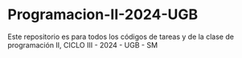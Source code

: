 # Programacion-II-2024-UGB
Este repositorio es para todos los códigos de tareas y de la clase de programación II,  CICLO III - 2024 - UGB - SM
